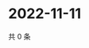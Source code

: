 # 2022-11-11

共 0 条

<!-- BEGIN WEIBO -->
<!-- 最后更新时间 Fri Nov 11 2022 00:07:07 GMT+0800 (China Standard Time) -->

<!-- END WEIBO -->
